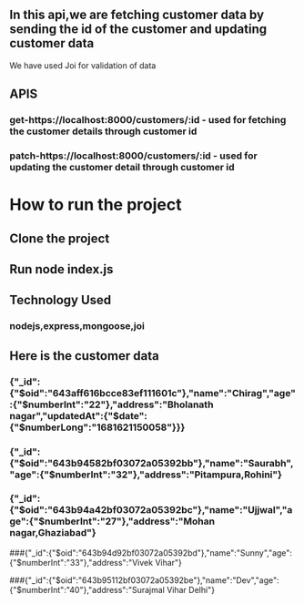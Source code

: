 ## In this api,we are fetching customer data by sending the id of the customer and updating customer data
   We have used Joi for validation of data 
## APIS

### get-https://localhost:8000/customers/:id             - used for fetching the customer details through customer id
### patch-https://localhost:8000/customers/:id           - used for updating the customer detail through customer id
# How to run the project

## Clone the project
## Run node index.js

## Technology Used
### nodejs,express,mongoose,joi

## Here is the customer data

### {"_id":{"$oid":"643aff616bcce83ef111601c"},"name":"Chirag","age":{"$numberInt":"22"},"address":"Bholanath nagar","updatedAt":{"$date":{"$numberLong":"1681621150058"}}}
### {"_id":{"$oid":"643b94582bf03072a05392bb"},"name":"Saurabh","age":{"$numberInt":"32"},"address":"Pitampura,Rohini"}

### {"_id":{"$oid":"643b94a42bf03072a05392bc"},"name":"Ujjwal","age":{"$numberInt":"27"},"address":"Mohan nagar,Ghaziabad"}

###{"_id":{"$oid":"643b94d92bf03072a05392bd"},"name":"Sunny","age":{"$numberInt":"33"},"address":"Vivek Vihar"}

###{"_id":{"$oid":"643b95112bf03072a05392be"},"name":"Dev","age":{"$numberInt":"40"},"address":"Surajmal Vihar Delhi"}

